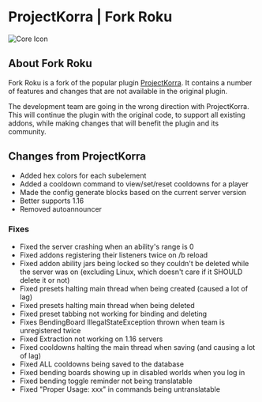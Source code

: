# ProjectKorra | Fork Roku

![Core Icon](https://i.imgur.com/0mWZWFT.png)

## About Fork Roku

Fork Roku is a fork of the popular plugin [ProjectKorra](https://www.spigotmc.org/resources/projectkorra.12071/). It contains a number of features and changes that are not available in the original plugin.

The development team are going in the wrong direction with ProjectKorra. This will continue the plugin with the original code, to support all existing addons, while making changes that will benefit the plugin and its community.

## Changes from ProjectKorra

- Added hex colors for each subelement
- Added a cooldown command to view/set/reset cooldowns for a player
- Made the config generate blocks based on the current server version
- Better supports 1.16
- Removed autoannouncer

### Fixes
- Fixed the server crashing when an ability's range is 0
- Fixed addons registering their listeners twice on /b reload
- Fixed addon ability jars being locked so they couldn't be deleted while the server was on (excluding Linux, which doesn't care if it SHOULD delete it or not)
- Fixed presets halting main thread when being created (caused a lot of lag)
- Fixed presets halting main thread when being deleted
- Fixed preset tabbing not working for binding and deleting
- Fixes BendingBoard IllegalStateException thrown when team is unregistered twice
- Fixed Extraction not working on 1.16 servers
- Fixed cooldowns halting the main thread when saving (and causing a lot of lag)
- Fixed ALL cooldowns being saved to the database
- Fixed bending boards showing up in disabled worlds when you log in
- Fixed bending toggle reminder not being translatable
- Fixed "Proper Usage: xxx" in commands being untranslatable

